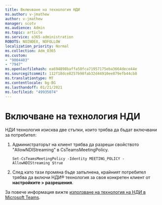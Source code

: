 ```yaml
---
title: Включване на технология НДИ
ms.author: v-jmathew
author: v-jmathew
manager: scotv
ms.audience: Admin
ms.topic: article
ms.service: o365-administration
ROBOTS: NOINDEX, NOFOLLOW
localization_priority: Normal
ms.collection: Adm_O365
ms.custom:
- "9004403"
- "7947"
ms.openlocfilehash: ea694898baffa50fca71957175eba3664dece44e
ms.sourcegitcommit: 112f18dce8257b98fab32d44910ee879efb44cb8
ms.translationtype: MT
ms.contentlocale: bg-BG
ms.lasthandoff: 01/21/2021
ms.locfileid: "49935074"
---
```

# <a name="turn-on-ndi-technology"></a>Включване на технология НДИ

НДИ технология изисква две стъпки, които трябва да бъдат включвани за потребител:

1. Администраторът на клиент трябва да разреши свойството "AllowNDIStreaming" в CsTeamsMeetingPolicy.

    `Set-CsTeamsMeetingPolicy -Identity MEETING_POLICY -AllowNDIStreaming $true`

2. След като тази промяна бъде запълнена, крайният потребител трябва да включи НДИ® технология за своя конкретен клиент от **настройките > разрешения**.

За повече информация вижте [използване на технология на НДИ в Microsoft Teams](https://docs.microsoft.com/microsoftteams/use-ndi-in-meetings).
